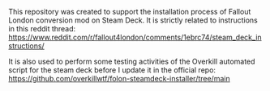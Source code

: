 This repository was created to support the installation process of Fallout London conversion mod on Steam Deck.
It is strictly related to instructions in this reddit thread:
https://www.reddit.com/r/fallout4london/comments/1ebrc74/steam_deck_instructions/

It is also used to perform some testing activities of the Overkill automated script for the steam deck before I update it in the official repo:
https://github.com/overkillwtf/folon-steamdeck-installer/tree/main
